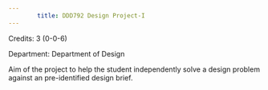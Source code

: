 ```yaml
---
        title: DDD792 Design Project-I
---
```

Credits: 3 (0-0-6)

Department: Department of Design

Aim of the project to help the student independently solve a design problem against an pre-identified design brief.